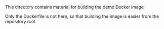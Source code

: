 This directory contains material for building the demo Docker image

Only the Dockerfile is not here, so that building the image is easier from the repository root.

